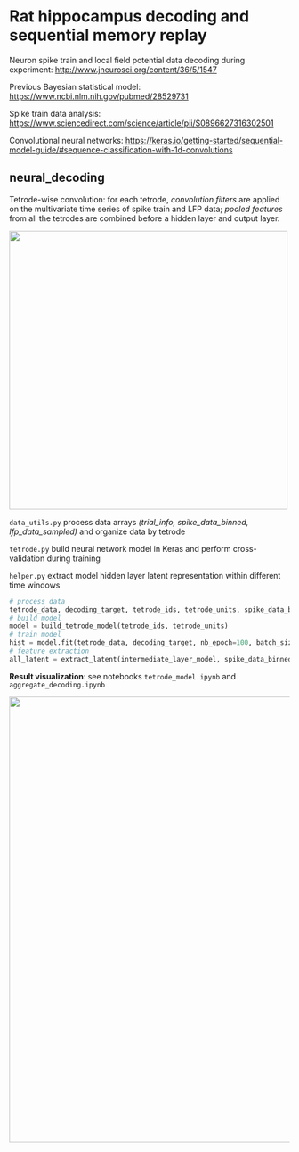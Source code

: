 # Rat hippocampus decoding and sequential memory replay

Neuron spike train and local field potential data decoding during experiment: http://www.jneurosci.org/content/36/5/1547

Previous Bayesian statistical model: https://www.ncbi.nlm.nih.gov/pubmed/28529731

Spike train data analysis: https://www.sciencedirect.com/science/article/pii/S0896627316302501

Convolutional neural networks: https://keras.io/getting-started/sequential-model-guide/#sequence-classification-with-1d-convolutions


## neural_decoding

Tetrode-wise convolution: for each tetrode, *convolution filters* are applied on the multivariate time series of spike train and LFP data; *pooled features* from all the tetrodes are combined before a hidden layer and output layer.

<img src="https://raw.githubusercontent.com/modestbayes/neuro_replay/master/tetrode_conv.png" width="500">

`data_utils.py` process data arrays *(trial_info, spike_data_binned, lfp_data_sampled)* and organize data by tetrode

`tetrode.py` build neural network model in Keras and perform cross-validation during training

`helper.py` extract model hidden layer latent representation within different time windows

```python
# process data
tetrode_data, decoding_target, tetrode_ids, tetrode_units, spike_data_binned, lfp_data_sampled = prepare_data(rat_name)
# build model
model = build_tetrode_model(tetrode_ids, tetrode_units)
# train model
hist = model.fit(tetrode_data, decoding_target, nb_epoch=100, batch_size=20, verbose=0, validation_split=0.1, shuffle=True)
# feature extraction
all_latent = extract_latent(intermediate_layer_model, spike_data_binned, lfp_data_sampled, tetrode_ids, tetrode_units, 25, 20)

```

**Result visualization**: see notebooks `tetrode_model.ipynb` and `aggregate_decoding.ipynb`

<img src="https://raw.githubusercontent.com/modestbayes/neuro_replay/master/odor_b_aggregate.png" width="800">

